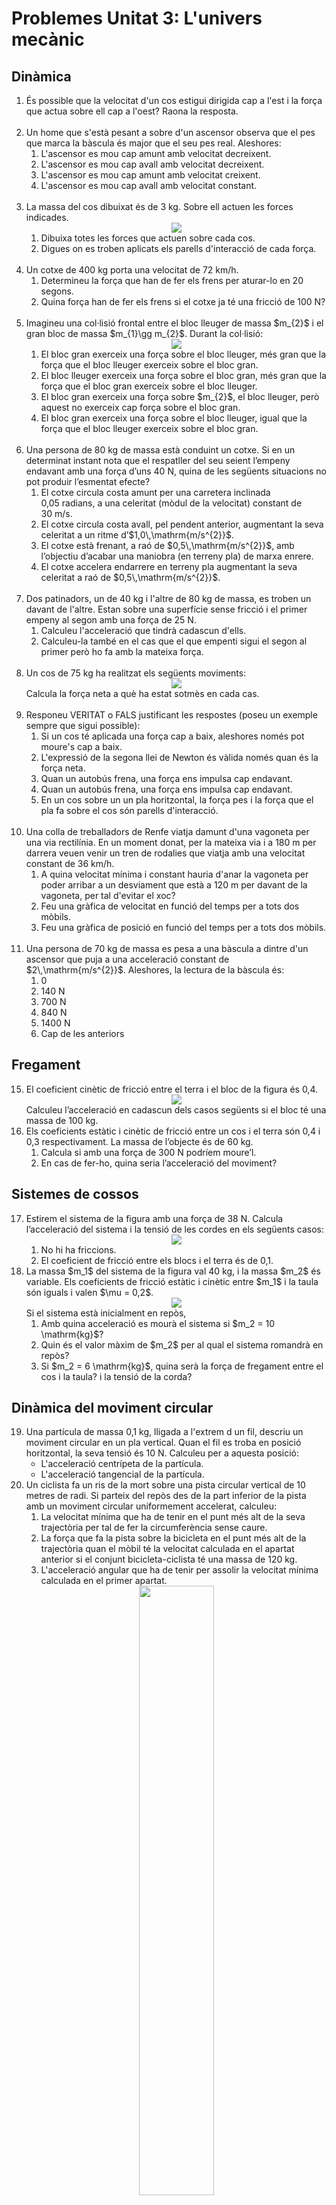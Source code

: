 
# Problemes Unitat 3: L'univers mecànic

## Dinàmica
<ol>
<li>És possible que la velocitat d'un cos estigui dirigida cap a l'est i la força que actua sobre ell cap a l'oest? Raona la resposta.
</li>
<br>
<li>Un home que s'està pesant a sobre d'un ascensor observa que el pes que marca la bàscula és major que el seu pes real. Aleshores: 
<ol>
<li>L'ascensor es mou cap amunt amb velocitat decreixent. </li>

<li>L'ascensor es mou cap avall amb velocitat decreixent. </li>

<li> L'ascensor es mou cap amunt amb velocitat creixent. </li>

<li>L'ascensor es mou cap avall amb velocitat constant. </li>
</ol>
</li>
<br> 
<li>La massa del cos dibuixat és de 3 kg. Sobre ell actuen les forces indicades.
    <div align="middle">
    <img src="img_prob/2a_ley.png">
    </div>
    <ol>
        <li>Dibuixa totes les forces que actuen sobre cada cos.  </li>
        <li>Digues on es troben aplicats els parells d'interacció de cada força. </li>
    </ol>
</li>
<br>
<li>Un cotxe de 400 kg porta una velocitat de 72 km/h.
    <ol>
        <li>Determineu la força que han de fer els frens per aturar-lo en 20 segons.  </li>
        <li>Quina força han de fer els frens si el cotxe ja té una fricció de 100 N? </li>
    </ol>
</li>
<br>
<li>Imagineu una col·lisió frontal entre el bloc lleuger de massa $m_{2}$ i el gran bloc de massa $m_{1}\gg m_{2}$. Durant la col·lisió:
    <div align="middle">
    <img src="img_prob/3a_ley_2.png">
    </div>
    <ol>
        <li>El bloc gran exerceix una força sobre el bloc lleuger, més gran que la força que el bloc lleuger exerceix sobre el bloc gran. </li>
        <li>El bloc lleuger exerceix una força sobre el bloc gran, més gran que la força que el bloc gran exerceix sobre el bloc lleuger. </li>
        <li>El bloc gran exerceix una força sobre $m_{2}$, el bloc lleuger, però aquest no exerceix cap força sobre el bloc gran. </li>
        <li>El bloc gran exerceix una força sobre el bloc lleuger, igual que la força que el bloc lleuger exerceix sobre el bloc gran.  </li>
    </ol>
</li>
<br>
<li>Una persona de 80 kg de massa està conduint un cotxe. Si en un determinat instant nota que el respatller del seu seient l’empeny endavant amb una força d’uns 40 N, quina de les següents situacions no pot produir l’esmentat efecte?
    <ol>
        <li>El cotxe circula costa amunt per una carretera inclinada 0,05 radians, a una celeritat (mòdul de la velocitat) constant de 30 m/s. </li>
        <li>El cotxe circula costa avall, pel pendent anterior, augmentant la seva celeritat a un ritme d’$1,0\,\mathrm{m/s^{2}}$.  </li>
        <li>El cotxe està frenant, a raó de $0,5\,\mathrm{m/s^{2}}$, amb l’objectiu d’acabar una maniobra (en terreny pla) de marxa enrere.</li>
        <li>El cotxe accelera endarrere en terreny pla augmentant la seva celeritat a raó de $0,5\,\mathrm{m/s^{2}}$. </li>
    </ol>
</li>
<br>
<li>Dos patinadors, un de 40 kg i l'altre de 80 kg de massa, es troben un davant de l'altre. Estan sobre una superfície sense fricció i el primer empeny al segon amb una força de 25 N.
    <ol>
        <li>Calculeu l'acceleració que tindrà cadascun d'ells.</li>
        <li>Calculeu-la també en el cas que el que empenti sigui el segon al primer però ho fa amb la mateixa força.</li>
</ol>
</li>
<br>
<li>Un cos de 75 kg ha realitzat els següents moviments:
        <div align="middle">
        <img src="img_prob/velocidades_2.png">
        </div>
        Calcula la força neta a què ha estat sotmès en cada cas.
</li>
<br>
<li>Responeu VERITAT o FALS justificant les respostes (poseu un exemple sempre que sigui possible):
    <ol>
        <li>Si un cos té aplicada una força cap a baix, aleshores només pot moure's cap a baix. </li>
        <li>L'expressió de la segona llei de Newton és vàlida només quan és la força neta.</li>
        <li>Quan un autobús frena, una força ens impulsa cap endavant.</li>
        <li>Quan un autobús frena, una força ens impulsa cap endavant.</li>
        <li>En un cos sobre un un pla horitzontal, la força pes i la força que el pla fa sobre el cos són parells d'interacció.</li>
    </ol>
</li>
<br>
<li>Una colla de treballadors de Renfe viatja damunt d'una vagoneta per una via rectilínia. En un moment donat, per la mateixa via i a 180 m per darrera veuen venir un tren de rodalies que viatja amb una velocitat constant de 36 km/h. 
    <ol>
        <li>A quina velocitat mínima i constant hauria d'anar la vagoneta per poder arribar a un desviament que està a 120 m per davant de la vagoneta, per tal d'evitar el xoc? </li>
        <li>Feu una gràfica de velocitat en funció del temps per a tots dos mòbils.</li> 
        <li>Feu una gràfica de posició en funció del temps per a tots dos mòbils. </li>
    </ol>
</li>
<br>
<li>Una persona de 70 kg de massa es pesa a una bàscula a dintre d'un ascensor que puja a una acceleració constant de $2\,\mathrm{m/s^{2}}$. Aleshores, la lectura de la bàscula és: 
    <ol>
        <li>0</li>
        <li>140 N</li>
        <li>700 N</li>
        <li>840 N</li>
        <li>1400 N</li>
        <li>Cap de les anteriors</li>
    </ol>
</li>

</ol>

## Fregament

<ol start="15">
<li>El coeficient cinètic de fricció entre el terra i el bloc de la figura és 0,4.
        <div align="middle">
        <img src="img_prob/freg_3cossos.png">
        </div>
    Calculeu l’acceleració en cadascun dels casos següents si el bloc té una massa
de 100 kg.</li>

<li>Els coeficients estàtic i cinètic de fricció entre un cos i el terra són 0,4 i 0,3
respectivament. La massa de l’objecte és de 60 kg.
    <ol>
    <li>Calcula si amb una força de 300 N podríem moure’l.</li>
    <li>En cas de fer-ho, quina seria l’acceleració del moviment?</li>
    </ol>
    </li>
</ol>

## Sistemes de cossos

<ol start="17">
<li>Estirem el sistema de la figura amb una força de 38 N. Calcula l’acceleració del
sistema i la tensió de les cordes en els següents casos:
        <div align="middle">
        <img src="img_prob/fils_3cossos.png">
        </div>
   <ol>
   <li>No hi ha friccions.</li>
   <li>El coeficient de fricció entre els blocs i el terra és de 0,1.</li>
   </ol>
</li>

<li>La massa $m_1$ del sistema de la figura val 40 kg, i la massa $m_2$ és
variable. Els coeficients de fricció estàtic i cinètic entre $m_1$ i la taula són iguals i valen $\mu = 0,2$.
        <div align="middle">
        <img src="img_prob/politja_2cossos.png">
        </div>
        Si el sistema està inicialment en repòs,
        <ol>
        <li>Amb quina acceleració es mourà el sistema si $m_2 = 10 \mathrm{kg}$?</li>
        <li>Quin és el valor màxim de $m_2$ per al qual el sistema romandrà en repòs?</li>
        <li>Si $m_2 = 6 \mathrm{kg}$, quina serà la força de fregament entre el cos i la taula? i la tensió de la corda?</li>
        </ol>
        </li>
</ol>


## Dinàmica del moviment circular

<ol start="19">
<li>Una partícula de massa 0,1 kg, lligada a l'extrem d un fil, descriu un moviment circular en un pla vertical. Quan el fil es troba en posició horitzontal, la seva tensió és 10 N. Calculeu per a aquesta posició: 
<ul>
<li>L'acceleració centrípeta de la partícula. </li>
<li>L'acceleració tangencial de la partícula.</li>
</ul>
</li>

<li>Un ciclista fa un ris de la mort sobre una pista circular vertical de 10 metres de radi. Si parteix del repòs des de la part inferior de la pista amb un moviment circular uniformement accelerat, calculeu: 
<ol>
<li>La velocitat mínima que ha de tenir en el punt més alt de la seva trajectòria per tal de fer la circumferència sense caure. </li>
<li>La força que fa la pista sobre la bicicleta en el punt més alt de la trajectòria quan el mòbil té la velocitat calculada en el apartat anterior si el conjunt bicicleta-ciclista té una massa de 120 kg. </li>
<li>L'acceleració angular que ha de tenir per assolir la velocitat mínima calculada en el primer apartat.</li>
</ol>
        <div align="middle">
        <img src="img_prob/loop.png" width=50%>
        </div>
</li>

<li>5. En la pel·lícula dels Simpson, Homer intenta fer el ris de la mort dintre d'una esfera de metall amb una moto (veure imatges). Després de dos intents fallits ho aconsegueix accelerant a la tercera oportunitat. Si l'esfera té un diàmetre de 6 metres i Homer parteix del repòs amb un moviment circular uniformement accelerat, calculeu: 
<ol>
<li>La velocitat mínima que ha de tenir en el punt més alt de la seva trajectòria per tal de fer la circumferència sense caure. </li>
<li>La força que fa l'esfera sobre la moto en el punt més alt de la trajectòria quan el mòbil té la velocitat calculada en el apartat (a), sabent que el conjunt moto-Homer té una massa de 400 kg. </li>
<li>L'acceleració angular que ha de tenir per assolir la velocitat mínima calculada en el primer apartat.</li>
</ol>
        <div align="middle">
        <img src="img_prob/simpson1.png" width=50%>
        <img src="img_prob/simpson2.png" width=50%>
        </div>
</li>

<li>Una cabina cilíndrica gira respecte el seu eix amb una velocitat de 5 rad/s. En contacte amb la paret interior hi ha un cos que gira solidàriament amb la cabina. El coeficient de fregament estàtic entre la paret i el cos val 0,2. Quin és el radi de la cabina?</li>
        <div align="middle">
        <img src="img_prob/cabina.png" width=50%>
        </div>

</ol>

## Quantitat de moviment

<ol start="23">
<li>Una persona, la massa de la qual és de 60 kg, es troba en mig d'un llac glaçat, sense fricció. Aquesta persona té, en les seves mans, una capsa de 5 kg de massa. Si llença la capsa horitzontalment, la persona adquireix una velocitat de 0,5 m/s en sentit contrari. Aleshores, arriba a la conclusió de que la capsa ha estat llençada amb una velocitat de:
<ol>
<li>6 m/s</li>
<li>0,5 m/s</li>
<li>60 m/s</li>
<li>10 m/s</li>
<li>2 m/s</li>
</ol>
</li>

<li>1. Un cos de massa $m=6\,\mathrm{kg}$ es mou amb una velocitat $v_{0}=2\,\mathrm{m/s}$ quan comença a rebre una força $F$ variable en el temps segons la gràfica que s'observa a continuació.
        <div align="middle">
        <img src="img_prob/impuls.png">
        </div>

Tenint en compte la informació proporcionada determineu:
<ol>
<li>L'impuls total proporcionat al cos per la força $F$.</li>
<li>La velocitat del cos quan $t=3\,\mathrm{s}$.</li>
<li>La velocitat del cos quan $t=6\,\mathrm{s}$.</li>
</ol>
</li>

<li>En un joc de fira disparem un petit balí de plom de 8 g de massa amb una escopeta d’aire comprimit de 3,5 kg de massa. El balí surt amb una velocitat de 68 m/s, i sabem que la força impulsora ha actuat durant un temps de 0,085 s. 
<ol>
<li>Quina força mitjana s’ha efectuat sobre el balí?</li>
<li>Quina és la velocitat de retrocés del fusell?</li>
</ol>
        <div align="middle">
        <img src="img_prob/rifle.svg">
        </div>
</li>
<ol>
